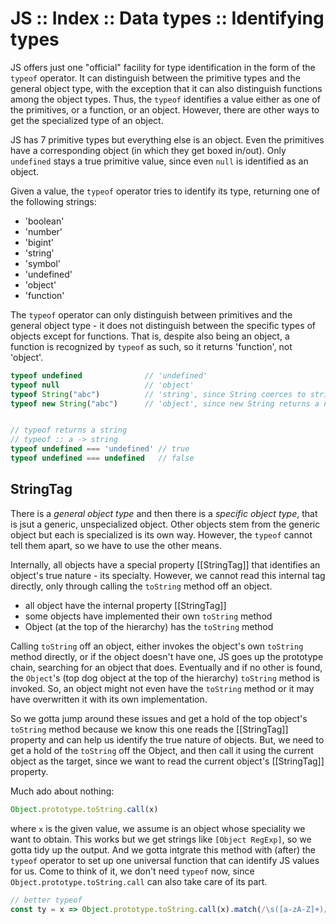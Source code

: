 # JS :: Index :: Data types :: Identifying types

JS offers just one "official" facility for type identification in the form of the `typeof` operator. It can distinguish between the primitive types and the general object type, with the exception that it can also distinguish functions among the object types. Thus, the `typeof` identifies a value either as one of the primitives, or a function, or an object. However, there are other ways to get the specialized type of an object.

JS has 7 primitive types but everything else is an object. Even the primitives have a corresponding object (in which they get boxed in/out). Only `undefined` stays a true primitive value, since even `null` is identified as an object.

Given a value, the `typeof` operator tries to identify its type, returning one of the following strings:
- 'boolean'
- 'number'
- 'bigint'
- 'string'
- 'symbol'
- 'undefined'
- 'object'
- 'function'

The `typeof` operator can only distinguish between primitives and the general object type - it does not distinguish between the specific types of objects except for functions. That is, despite also being an object, a function is recognized by `typeof` as such, so it returns 'function', not 'object'.


```js
typeof undefined              // 'undefined'
typeof null                   // 'object'
typeof String("abc")          // 'string', since String coerces to string prim
typeof new String("abc")      // 'object', since new String returns a new obj


// typeof returns a string
// typeof :: a -> string
typeof undefined === 'undefined' // true
typeof undefined === undefined   // false
```

## StringTag

There is a *general object type* and then there is a *specific object type*, that is jsut a generic, unspecialized object. Other objects stem from the generic object but each is specialized is its own way. However, the `typeof` cannot tell them apart, so we have to use the other means.

Internally, all objects have a special property [[StringTag]] that identifies an object's true nature - its specialty. However, we cannot read this internal tag directly, only through calling the `toString` method off an object. 

- all object have the internal property [[StringTag]]
- some objects have implemented their own `toString` method
- Object (at the top of the hierarchy) has the `toString` method

Calling `toString` off an object, either invokes the object's own `toString` method directly, or if the object doesn't have one, JS goes up the prototype chain, searching for an object that does. Eventually and if no other is found, the `Object`'s (top dog object at the top of the hierarchy) `toString` method is invoked. So, an object might not even have the `toString` method or it may have overwritten it with its own implementation.

So we gotta jump around these issues and get a hold of the top object's `toString` method because we know this one reads the [[StringTag]] property and can help us identify the true nature of objects. But, we need to get a hold of the `toString` off the Object, and then call it using the current object as the target, since we want to read the current object's [[StringTag]] property.

Much ado about nothing:

```js
Object.prototype.toString.call(x)
```
where `x` is the given value, we assume is an object whose speciality we want to obtain. This works but we get strings like `[Object RegExp]`, so we gotta tidy up the output. And we gotta intgrate this method with (after) the `typeof` operator to set up one universal function that can identify JS values for us. Come to think of it, we don't need `typeof` now, since `Object.prototype.toString.call` can also take care of its part.

```js
// better typeof
const ty = x => Object.prototype.toString.call(x).match(/\s([a-zA-Z]+)/)[1]
```
